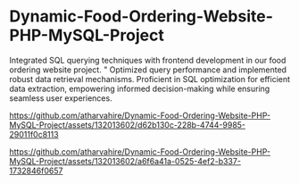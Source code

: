 # Dynamic-Food-Ordering-Website-PHP-MySQL-Project
Integrated SQL querying techniques with frontend development in our food ordering website project. " Optimized query performance and implemented robust data retrieval mechanisms. Proficient in SQL optimization for efficient data extraction, empowering informed decision-making while ensuring seamless user experiences.

https://github.com/atharvahire/Dynamic-Food-Ordering-Website-PHP-MySQL-Project/assets/132013602/d62b130c-228b-4744-9985-29011f0c8113



https://github.com/atharvahire/Dynamic-Food-Ordering-Website-PHP-MySQL-Project/assets/132013602/a6f6a41a-0525-4ef2-b337-1732846f0657

